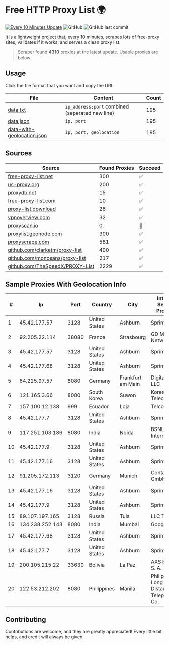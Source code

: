 
# Free HTTP Proxy List 🌍

[![Every 10 Minutes Update](https://github.com/mertguvencli/http-proxy-list/actions/workflows/main.yml/badge.svg?branch=main)](https://github.com/mertguvencli/http-proxy-list/actions/workflows/main.yml)
![GitHub](https://img.shields.io/github/license/mertguvencli/http-proxy-list)
![GitHub last commit](https://img.shields.io/github/last-commit/mertguvencli/http-proxy-list)

It is a lightweight project that, every 10 minutes, scrapes lots of free-proxy sites, validates if it works, and serves a clean proxy list.


> Scraper found **4310** proxies at the latest update. Usable proxies are below.

## Usage

Click the file format that you want and copy the URL.


|File|Content|Count|
|----|-------|-----|
|[data.txt](https://raw.githubusercontent.com/mertguvencli/http-proxy-list/main/proxy-list/data.txt)|`ip_address:port` combined (seperated new line)|195|
|[data.json](https://raw.githubusercontent.com/mertguvencli/http-proxy-list/main/proxy-list/data.json)|`ip, port`|195|
|[data-with-geolocation.json](https://raw.githubusercontent.com/mertguvencli/http-proxy-list/main/proxy-list/data-with-geolocation.json)|`ip, port, geolocation`|195|

## Sources

|Source|Found Proxies|Succeed|
|------|-------------|-------|
|[free-proxy-list.net](https://free-proxy-list.net)|300|✅|
|[us-proxy.org](https://www.us-proxy.org)|200|✅|
|[proxydb.net](http://proxydb.net)|15|✅|
|[free-proxy-list.com](https://free-proxy-list.com/?page=&port=&type%5B%5D=http&type%5B%5D=https&up_time=0&search=Search)|10|✅|
|[proxy-list.download](https://www.proxy-list.download/HTTP)|26|✅|
|[vpnoverview.com](https://vpnoverview.com/privacy/anonymous-browsing/free-proxy-servers)|32|✅|
|[proxyscan.io](https://www.proxyscan.io)|0|🚫|
|[proxylist.geonode.com](https://proxylist.geonode.com/api/proxy-list?limit=300&page=1&sort_by=lastChecked&sort_type=desc&protocols=http,https)|300|✅|
|[proxyscrape.com](https://api.proxyscrape.com/v2/?request=displayproxies&protocol=http&timeout=10000&country=all&ssl=all&anonymity=all)|581|✅|
|[github.com/clarketm/proxy-list](https://raw.githubusercontent.com/clarketm/proxy-list/master/proxy-list-raw.txt)|400|✅|
|[github.com/monosans/proxy-list](https://raw.githubusercontent.com/monosans/proxy-list/main/proxies/http.txt)|217|✅|
|[github.com/TheSpeedX/PROXY-List](https://raw.githubusercontent.com/TheSpeedX/PROXY-List/master/http.txt)|2229|✅|


## Sample Proxies With Geolocation Info

|#|Ip|Port|Country|City|Internet Service Provider|
|-|--|----|-------|----|-------------------------|
|1|45.42.177.57|3128|United States|Ashburn|Sprint|
|2|92.205.22.114|38080|France|Strasbourg|GD MASS Network|
|3|45.42.177.57|3128|United States|Ashburn|Sprint|
|4|45.42.177.68|3128|United States|Ashburn|Sprint|
|5|64.225.97.57|8080|Germany|Frankfurt am Main|DigitalOcean, LLC|
|6|121.165.3.66|8080|South Korea|Suwon|Korea Telecom|
|7|157.100.12.138|999|Ecuador|Loja|Telconet S.A|
|8|45.42.177.7|3128|United States|Ashburn|Sprint|
|9|117.251.103.186|8080|India|Noida|BSNL Internet|
|10|45.42.177.9|3128|United States|Ashburn|Sprint|
|11|45.42.177.16|3128|United States|Ashburn|Sprint|
|12|91.205.172.113|3120|Germany|Munich|Contabo GmbH|
|13|45.42.177.16|3128|United States|Ashburn|Sprint|
|14|45.42.177.9|3128|United States|Ashburn|Sprint|
|15|89.107.197.165|3128|Russia|Tula|LLC TK Altair|
|16|134.238.252.143|8080|India|Mumbai|Google LLC|
|17|45.42.177.68|3128|United States|Ashburn|Sprint|
|18|45.42.177.7|3128|United States|Ashburn|Sprint|
|19|200.105.215.22|33630|Bolivia|La Paz|AXS Bolivia S. A.|
|20|122.53.212.202|8080|Philippines|Manila|Philippine Long Distance Telephone Co.|



## Contributing

Contributions are welcome, and they are greatly appreciated! Every
little bit helps, and credit will always be given.

